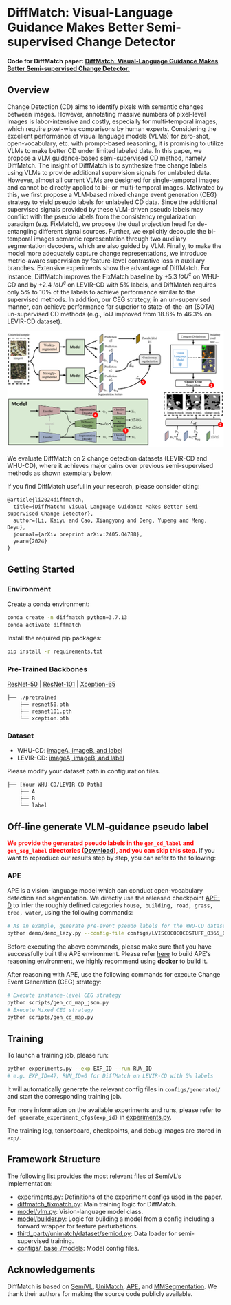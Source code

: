 # DiffMatch: Visual-Language Guidance Makes Better Semi-supervised Change Detector

**Code for DiffMatch paper: [DiffMatch: Visual-Language Guidance Makes Better Semi-supervised Change Detector.](https://arxiv.org/abs/2405.04788)**

## Overview

Change Detection (CD) aims to identify pixels with semantic changes between images. However, annotating massive numbers of pixel-level images is labor-intensive and costly, especially for multi-temporal images, which require pixel-wise comparisons by human experts. Considering the excellent performance of visual language models (VLMs) for zero-shot, open-vocabulary, etc. with prompt-based reasoning, it is promising to utilize VLMs to make better CD under limited labeled data. In this paper, we propose a VLM guidance-based semi-supervised CD method, namely DiffMatch. The insight of DiffMatch is to synthesize free change labels using VLMs to provide additional supervision signals for unlabeled data. However, almost all current VLMs are designed for single-temporal images and cannot be directly applied to bi- or multi-temporal images. Motivated by this, we first propose a VLM-based mixed change event generation (CEG) strategy to yield pseudo labels for unlabeled CD data. Since the additional supervised signals provided by these VLM-driven pseudo labels may conflict with the pseudo labels from the consistency regularization paradigm (e.g. FixMatch), we propose the dual projection head for de-entangling different signal sources. Further, we explicitly decouple the bi-temporal images semantic representation through two auxiliary segmentation decoders, which are also guided by VLM. Finally, to make the model more adequately capture change representations, we introduce metric-aware supervision by feature-level contrastive loss in auxiliary branches. Extensive experiments show the advantage of DiffMatch. For instance, DiffMatch improves the FixMatch baseline by +5.3 $IoU^c$ on WHU-CD and by +2.4 $IoU^c$ on LEVIR-CD with 5\% labels, and DiffMatch requires only 5\% to 10\% of the labels to achieve performance similar to the supervised methods. In addition, our CEG strategy, in an un-supervised manner, can achieve performance far superior to state-of-the-art (SOTA) un-supervised CD methods (e.g., IoU improved from 18.8\% to 46.3\% on LEVIR-CD dataset).

<img src="docs/overview.png" width="700">

We evaluate DiffMatch on 2 change detection datasets (LEVIR-CD and WHU-CD), where it achieves major gains over previous semi-supervised methods as shown exemplary below.

If you find DiffMatch useful in your research, please consider citing:

```
@article{li2024diffmatch,
  title={DiffMatch: Visual-Language Guidance Makes Better Semi-supervised Change Detector},
  author={Li, Kaiyu and Cao, Xiangyong and Deng, Yupeng and Meng, Deyu},
  journal={arXiv preprint arXiv:2405.04788},
  year={2024}
}
```

## Getting Started

### Environment

Create a conda environment:

```bash
conda create -n diffmatch python=3.7.13
conda activate diffmatch
```

Install the required pip packages:

```bash
pip install -r requirements.txt
```

### Pre-Trained Backbones

[ResNet-50](https://drive.google.com/file/d/1mqUrqFvTQ0k5QEotk4oiOFyP6B9dVZXS/view?usp=sharing) | [ResNet-101](https://drive.google.com/file/d/1Rx0legsMolCWENpfvE2jUScT3ogalMO8/view?usp=sharing) | [Xception-65](https://drive.google.com/open?id=1_j_mE07tiV24xXOJw4XDze0-a0NAhNVi)

```
├── ./pretrained
    ├── resnet50.pth
    ├── resnet101.pth
    └── xception.pth
```

### Dataset

- WHU-CD: [imageA, imageB, and label](https://www.dropbox.com/s/r76a00jcxp5d3hl/WHU-CD-256.zip?dl=0)
- LEVIR-CD: [imageA, imageB, and label](https://www.dropbox.com/s/18fb5jo0npu5evm/LEVIR-CD256.zip?dl=0)

Please modify your dataset path in configuration files.

```
├── [Your WHU-CD/LEVIR-CD Path]
    ├── A
    ├── B
    └── label
```


## Off-line generate VLM-guidance pseudo label

<font color="red"><strong>We provide the generated pseudo labels in the `gen_cd_label` and `gen_seg_label` directories ([Download](https://pan.baidu.com/s/1XuNJ3BLZyp8JiHDFQM9b3A?pwd=w0a7)), and you can skip this step.</strong></font> If you want to reproduce our results step by step, you can refer to the following:

### APE

APE is a vision-language model which can conduct open-vocabulary detection and segmentation. We directly use the released checkpoint [APE-D](https://huggingface.co/shenyunhang/APE/blob/main/configs/LVISCOCOCOCOSTUFF_O365_OID_VGR_SA1B_REFCOCO_GQA_PhraseCut_Flickr30k/ape_deta/ape_deta_vitl_eva02_clip_vlf_lsj1024_cp_16x4_1080k_mdl_20230829_162438/model_final.pth) to infer the roughly defined categories `house, building, road, grass, tree, water`, using the following commands:

```bash
# As an example, generate pre-event pseudo labels for the WHU-CD dataset.
python demo/demo_lazy.py --config-file configs/LVISCOCOCOCOSTUFF_O365_OID_VGR_SA1B_REFCOCO_GQA_PhraseCut_Flickr30k/ape_deta/ape_deta_vitl_eva02_clip_vlf_lsj1024_cp_16x4_1080k.py --input data/WHU-CD-256/A/*.png --output APE_output/whu-cd_pseudo-label_ape_prob/A/ --confidence-threshold 0.2 --text-prompt 'house,building,road,grass,tree,water' --with-sseg --opts train.init_checkpoint=model_final.pth model.model_vision.select_box_nums_for_evaluation=500 model.model_vision.text_feature_bank_reset=True
```

Before executing the above commands, please make sure that you have successfully built the APE environment. Please refer [here](https://github.com/shenyunhang/APE) to build APE's reasoning environment, we highly recommend using **docker** to build it.

After reasoning with APE, use the following commands for execute Change Event Generation (CEG) strategy:

```bash
# Execute instance-level CEG strategy
python scripts/gen_cd_map_json.py
# Execute Mixed CEG strategy
python scripts/gen_cd_map.py
```

## Training

To launch a training job, please run:

```bash
python experiments.py --exp EXP_ID --run RUN_ID
# e.g. EXP_ID=47; RUN_ID=0 for DiffMatch on LEVIR-CD with 5% labels
```

It will automatically generate the relevant config files in `configs/generated/` and start the corresponding training job.

For more information on the available experiments and runs, please refer to `def generate_experiment_cfgs(exp_id)` in [experiments.py](experiments.py).

The training log, tensorboard, checkpoints, and debug images are stored in `exp/`.

## Framework Structure

The following list provides the most relevant files of SemiVL's implementation:

* [experiments.py](experiments.py): Definitions of the experiment configs used in the paper.
* [diffmatch_fixmatch.py](diffmatch_fixmatch.py): Main training logic for DiffMatch.
* [model/vlm.py](model/vlm.py): Vision-language model class.
* [model/builder.py](model/builder.py): Logic for building a model from a config including a forward wrapper for feature perturbations.
* [third_party/unimatch/dataset/semicd.py](third_party/unimatch/dataset/semicd.py): Data loader for semi-supervised training.
* [configs/\_base\_/models](configs/_base_/models): Model config files.

## Acknowledgements

DiffMatch is based on [SemiVL](https://github.com/google-research/semivl), [UniMatch](https://github.com/LiheYoung/UniMatch), [APE](https://github.com/shenyunhang/APE), and [MMSegmentation](https://github.com/open-mmlab/mmsegmentation). We thank their authors for making the source code publicly available.
